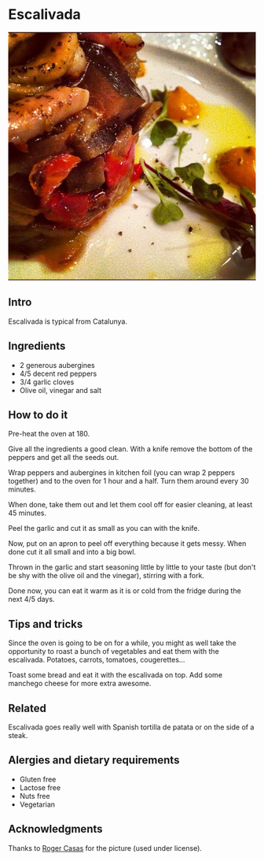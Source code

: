 # Escalivada

![Escalivada](./images/escalivada.jpg "Yums")

## Intro

Escalivada is typical from Catalunya.

## Ingredients

* 2 generous aubergines
* 4/5 decent red peppers
* 3/4 garlic cloves
* Olive oil, vinegar and salt

## How to do it

Pre-heat the oven at 180.

Give all the ingredients a good clean. With a knife remove the bottom of the peppers and get all the seeds out.

Wrap peppers and aubergines in kitchen foil (you can wrap 2 peppers together) and to the oven for 1 hour and a half. Turn them around every 30 minutes.

When done, take them out and let them cool off for easier cleaning, at least 45 minutes.

Peel the garlic and cut it as small as you can with the knife.

Now, put on an apron to peel off everything because it gets messy. When done cut it all small and into a big bowl.

Thrown in the garlic and start seasoning little by little to your taste (but don't be shy with the olive oil and the vinegar), stirring with a fork.

Done now, you can eat it warm as it is or cold from the fridge during the next 4/5 days.

## Tips and tricks

Since the oven is going to be on for a while, you might as well take the opportunity to roast a bunch of vegetables and eat them with the escalivada. Potatoes, carrots, tomatoes, cougerettes... 

Toast some bread and eat it with the escalivada on top. Add some manchego cheese for more extra awesome. 

## Related

Escalivada goes really well with Spanish tortilla de patata or on the side of a steak.

## Alergies and dietary requirements

* Gluten free
* Lactose free
* Nuts free
* Vegetarian

## Acknowledgments

Thanks to [Roger Casas](http://www.flickr.com/photos/casasroger/8406915934/) for the picture (used under license).
